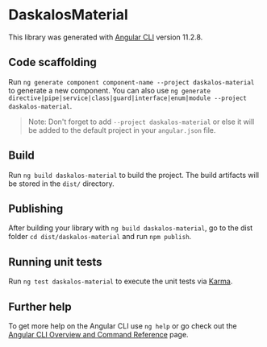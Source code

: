 # DaskalosMaterial

This library was generated with [Angular CLI](https://github.com/angular/angular-cli) version 11.2.8.

## Code scaffolding

Run `ng generate component component-name --project daskalos-material` to generate a new component. You can also use `ng generate directive|pipe|service|class|guard|interface|enum|module --project daskalos-material`.
> Note: Don't forget to add `--project daskalos-material` or else it will be added to the default project in your `angular.json` file. 

## Build

Run `ng build daskalos-material` to build the project. The build artifacts will be stored in the `dist/` directory.

## Publishing

After building your library with `ng build daskalos-material`, go to the dist folder `cd dist/daskalos-material` and run `npm publish`.

## Running unit tests

Run `ng test daskalos-material` to execute the unit tests via [Karma](https://karma-runner.github.io).

## Further help

To get more help on the Angular CLI use `ng help` or go check out the [Angular CLI Overview and Command Reference](https://angular.io/cli) page.
